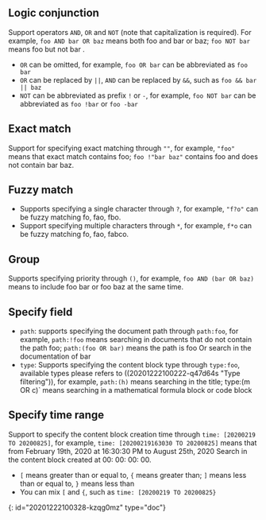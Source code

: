 ## Logic conjunction

Support operators `AND`, `OR` and `NOT` (note that capitalization is required). For example, `foo AND bar OR baz` means both foo and bar or baz; `foo NOT bar` means foo but not bar .

* `OR` can be omitted, for example, `foo OR bar` can be abbreviated as `foo bar`
* `OR` can be replaced by `||`, `AND` can be replaced by `&&`, such as `foo && bar || baz`
* `NOT` can be abbreviated as prefix `!` or `-`, for example, `foo NOT bar` can be abbreviated as `foo !bar` or `foo -bar`

## Exact match

Support for specifying exact matching through `""`, for example, `"foo"` means that exact match contains foo; `foo !"bar baz"` contains foo and does not contain bar baz.

## Fuzzy match

* Supports specifying a single character through `?`, for example, `"f?o"` can be fuzzy matching fo, fao, fbo.
* Support specifying multiple characters through `*`, for example, `f*o` can be fuzzy matching fo, fao, fabco.

## Group

Supports specifying priority through `()`, for example, `foo AND (bar OR baz)` means to include foo bar or foo baz at the same time.

## Specify field

* `path`: supports specifying the document path through `path:foo`, for example, `path:!foo` means searching in documents that do not contain the path foo; `path:(foo OR bar)` means the path is foo Or search in the documentation of bar
* `type`: Supports specifying the content block type through `type:foo`, available types please refers to ((20201222100222-q47d64s "Type filtering")), for example, `path:(h)` means searching in the title; type:(m OR c)` means searching in a mathematical formula block or code block

## Specify time range

Support to specify the content block creation time through `time: [20200219 TO 20200825]`, for example, `time: [20200219163030 TO 20200825]` means that from February 19th, 2020 at 16:30:30 PM to August 25th, 2020 Search in the content block created at 00: 00: 00: 00.

* `[` means greater than or equal to, `{` means greater than; `]` means less than or equal to, `}` means less than
* You can mix `[` and `{`, such as `time: [20200219 TO 20200825}`


{: id="20201222100328-kzqg0mz" type="doc"}
